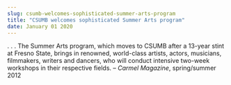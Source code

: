 ```yaml
---
slug: csumb-welcomes-sophisticated-summer-arts-program
title: "CSUMB welcomes sophisticated Summer Arts program"
date: January 01 2020
---
```


<p>. . . The Summer Arts program, which moves to CSUMB after a 13-year stint at Fresno State, brings in renowned, world-class artists, actors, musicians, filmmakers, writers and dancers, who will conduct intensive two-week workshops in their respective fields. – <em>Carmel Magazine</em>, spring/summer 2012
</p>
